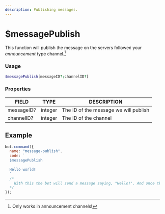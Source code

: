 ```yaml
---
description: Publishing messages.
---
```


# $messagePublish

This function will publish the message on the servers followed your *announcement* type channel.[^1]

  [^1]: Only works in announcement channels!

### Usage

```php
$messagePublish[messageID?;channelID?]
```

### Properties

| FIELD | TYPE | DESCRIPTION |
| ----- | ----- | ----- | 
| messageID? | integer | The ID of the message we will publish  | 
| channelID? | integer | The ID of the channel |

## Example

```javascript
bot.command({
  name: "message-publish",
  code: `
  $messagePublish
  
  Hello world!
  `
  /*
    With this the bot will send a message saying, "Hello!". And once the message was sent, it will publish it.
  */
});
```
